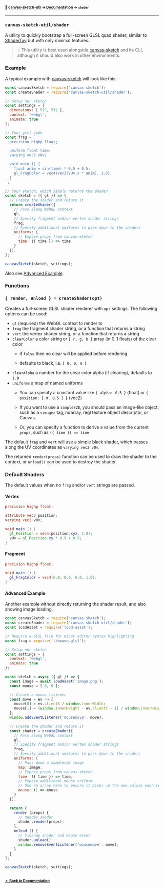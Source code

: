 #### <sup>:closed_book: [canvas-sketch-util](../README.md) → [Documentation](./README.md) → `shader`</sup>

---

### `canvas-sketch-util/shader`

A utility to quickly bootstrap a full-screen GLSL quad shader, similar to [ShaderToy](https://www.shadertoy.com/) but with only minimal features.

> :bulb: This utility is best used alongside [canvas-sketch](https://github.com/mattdesl/canvas-sketch) and its CLI, although it should also work in other environments.

### Example

A typical example with [canvas-sketch](https://github.com/mattdesl/canvas-sketch) will look like this:

```js
const canvasSketch = require('canvas-sketch');
const createShader = require('canvas-sketch-util/shader');

// Setup our sketch
const settings = {
  dimensions: [ 512, 512 ],
  context: 'webgl',
  animate: true
};

// Your glsl code
const frag = `
  precision highp float;

  uniform float time;
  varying vec2 vUv;

  void main () {
    float anim = sin(time) * 0.5 + 0.5;
    gl_FragColor = vec4(vec3(vUv.x * anim), 1.0);
  }
`;

// Your sketch, which simply returns the shader
const sketch = ({ gl }) => {
  // Create the shader and return it
  return createShader({
    // Pass along WebGL context
    gl,
    // Specify fragment and/or vertex shader strings
    frag,
    // Specify additional uniforms to pass down to the shaders
    uniforms: {
      // Expose props from canvas-sketch
      time: ({ time }) => time
    }
  });
};

canvasSketch(sketch, settings);
```

Also see [Advanced Example](#advanced-example).

### Functions


### `{ render, unload } = createShader(opt)`

Creates a full-screen GLSL shader renderer with `opt` settings. The following options can be used:

- `gl` (required) the WebGL context to render to
- `frag` the fragment shader string, or a function that returns a string
- `vert` the vertex shader string, or a function that returns a string
- `clearColor` a color string or `[ r, g, b ]` array (in 0..1 floats) of the clear color
  - if `false` then no clear will be applied before rendering

  - defaults to black, i.e. `[ 0, 0, 0 ]`
- `clearAlpha` a number for the clear color alpha (if clearing), defaults to `1.0`
- `uniforms` a map of named uniforms
  - You can specify a constant value like `{ alpha: 0.5 }` (float) or `{ position: [ 0, 0.5 ] }` (vec2)

  - If you want to use a `sampler2D`, you should pass an image-like object, such as a `<image>` tag, ndarray, regl texture object descriptor, or Canvas.

  - Or, you can specify a function to derive a value from the current `props`, such as `({ time }) => time`

The default `frag` and `vert` will use a simple black shader, which passes along the UV coordinates as `varying vec2 vUv`.

The returned `render(props)` function can be used to draw the shader to the context, or `unload()` can be used to destroy the shader.

### Default Shaders

The default values when no `frag` and/or `vert` strings are passed.

#### Vertex

```glsl
precision highp float;

attribute vec3 position;
varying vec2 vUv;

void main () {
  gl_Position = vec4(position.xyz, 1.0);
  vUv = gl_Position.xy * 0.5 + 0.5;
}
```

#### Fragment

```glsl
precision highp float;

void main () {
  gl_FragColor = vec4(0.0, 0.0, 0.0, 1.0);
}
```

#### Advanced Example

Another example without directly returning the shader result, and also showing image loading.

```js
const canvasSketch = require('canvas-sketch');
const createShader = require('canvas-sketch-util/shader');
const loadAsset = require('load-asset');

// Require a GLSL file for nicer editor syntax highlighting
const frag = require('./mouse.glsl');

// Setup our sketch
const settings = {
  context: 'webgl',
  animate: true
};

const sketch = async ({ gl }) => {
  const image = await loadAsset('image.png');
  const mouse = [ 0, 0 ];

  // Create a mouse listener
  const move = ev => {
    mouse[0] = ev.clientX / window.innerWidth;
    mouse[1] = (window.innerHeight - ev.clientY - 1) / window.innerHeight;
  };
  window.addEventListener('mousemove', move);

  // Create the shader and return it
  const shader = createShader({
    // Pass along WebGL context
    gl,
    // Specify fragment and/or vertex shader strings
    frag,
    // Specify additional uniforms to pass down to the shaders
    uniforms: {
      // Pass down a sampler2D image
      map: image,
      // Expose props from canvas-sketch
      time: ({ time }) => time,
      // Expose additional mouse uniform
      // Use an array here to ensure it picks up the new values each render
      mouse: () => mouse
    }
  });

  return {
    render (props) {
      // Render shader
      shader.render(props);
    },
    unload () {
      // Cleanup shader and mouse event
      shader.unload();
      window.removeEventListener('mousemove', move);
    }
  }
};

canvasSketch(sketch, settings);
```

## 

#### <sup>[← Back to Documentation](./README.md)